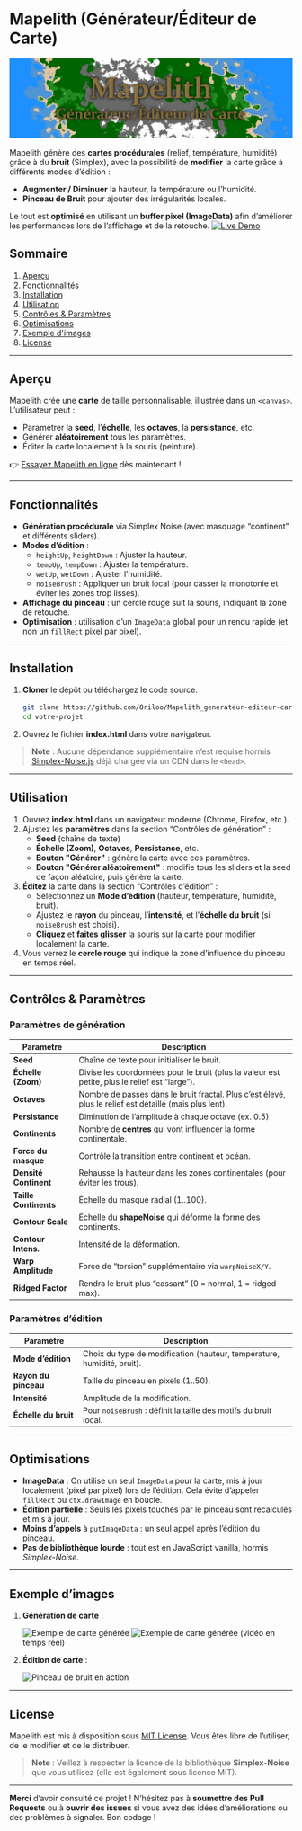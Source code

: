 # Mapelith (Générateur/Éditeur de Carte)

![bannière du projet](./images/banner.png)

Mapelith génère des **cartes procédurales** (relief, température, humidité) grâce à du **bruit** (Simplex), avec la possibilité de **modifier** la carte grâce à différents modes d’édition :
- **Augmenter / Diminuer** la hauteur, la température ou l’humidité.
- **Pinceau de Bruit** pour ajouter des irrégularités locales.

Le tout est **optimisé** en utilisant un **buffer pixel (ImageData)** afin d’améliorer les performances lors de l’affichage et de la retouche.
[![Live Demo](https://img.shields.io/badge/Live-Demo-brightgreen)](https://oriloo.github.io/Mapelith_generateur-editeur-carte/)

## Sommaire

1. [Aperçu](#aperçu)
2. [Fonctionnalités](#fonctionnalités)
3. [Installation](#installation)
4. [Utilisation](#utilisation)
5. [Contrôles & Paramètres](#contrôles--paramètres)
6. [Optimisations](#optimisations)
7. [Exemple d'images](#exemple-dimages)
8. [License](#license)

---

## Aperçu

Mapelith crée une **carte** de taille personnalisable, illustrée dans un `<canvas>`.  
L’utilisateur peut :
- Paramétrer la **seed**, l’**échelle**, les **octaves**, la **persistance**, etc.
- Générer **aléatoirement** tous les paramètres.
- Éditer la carte localement à la souris (peinture).

👉 [Essayez Mapelith en ligne](https://oriloo.github.io/Mapelith_generateur-editeur-carte/) dès maintenant !

---

## Fonctionnalités

- **Génération procédurale** via Simplex Noise (avec masquage “continent” et différents sliders).
- **Modes d’édition** :
    - `heightUp`, `heightDown` : Ajuster la hauteur.
    - `tempUp`, `tempDown` : Ajuster la température.
    - `wetUp`, `wetDown` : Ajuster l’humidité.
    - `noiseBrush` : Appliquer un bruit local (pour casser la monotonie et éviter les zones trop lisses).
- **Affichage du pinceau** : un cercle rouge suit la souris, indiquant la zone de retouche.
- **Optimisation** : utilisation d’un `ImageData` global pour un rendu rapide (et non un `fillRect` pixel par pixel).

---

## Installation

1. **Cloner** le dépôt ou téléchargez le code source.
   ```bash
   git clone https://github.com/Oriloo/Mapelith_generateur-editeur-carte.git
   cd votre-projet
   ```
2. Ouvrez le fichier **index.html** dans votre navigateur.

> **Note** : Aucune dépendance supplémentaire n’est requise hormis [Simplex-Noise.js](https://www.npmjs.com/package/simplex-noise) déjà chargée via un CDN dans le `<head>`.

---

## Utilisation

1. Ouvrez **index.html** dans un navigateur moderne (Chrome, Firefox, etc.).
2. Ajustez les **paramètres** dans la section “Contrôles de génération” :
    - **Seed** (chaîne de texte)
    - **Échelle (Zoom)**, **Octaves**, **Persistance**, etc.
    - **Bouton "Générer"** : génère la carte avec ces paramètres.
    - **Bouton "Générer aléatoirement"** : modifie tous les sliders et la seed de façon aléatoire, puis génère la carte.
3. **Éditez** la carte dans la section “Contrôles d’édition” :
    - Sélectionnez un **Mode d’édition** (hauteur, température, humidité, bruit).
    - Ajustez le **rayon** du pinceau, l’**intensité**, et l’**échelle du bruit** (si `noiseBrush` est choisi).
    - **Cliquez** et **faites glisser** la souris sur la carte pour modifier localement la carte.
4. Vous verrez le **cercle rouge** qui indique la zone d’influence du pinceau en temps réel.

---

## Contrôles & Paramètres

### Paramètres de génération

| Paramètre           | Description                                                                     |
|---------------------|---------------------------------------------------------------------------------|
| **Seed**           | Chaîne de texte pour initialiser le bruit. |
| **Échelle (Zoom)** | Divise les coordonnées pour le bruit (plus la valeur est petite, plus le relief est “large”). |
| **Octaves**        | Nombre de passes dans le bruit fractal. Plus c’est élevé, plus le relief est détaillé (mais plus lent). |
| **Persistance**    | Diminution de l’amplitude à chaque octave (ex. 0.5) |
| **Continents**     | Nombre de **centres** qui vont influencer la forme continentale. |
| **Force du masque**| Contrôle la transition entre continent et océan. |
| **Densité Continent** | Rehausse la hauteur dans les zones continentales (pour éviter les trous). |
| **Taille Continents**| Échelle du masque radial (1..100). |
| **Contour Scale**  | Échelle du **shapeNoise** qui déforme la forme des continents. |
| **Contour Intens.**| Intensité de la déformation. |
| **Warp Amplitude** | Force de “torsion” supplémentaire via `warpNoiseX/Y`. |
| **Ridged Factor**  | Rendra le bruit plus “cassant” (0 = normal, 1 = ridged max). |

### Paramètres d’édition

| Paramètre              | Description                                                                     |
|------------------------|---------------------------------------------------------------------------------|
| **Mode d’édition**     | Choix du type de modification (hauteur, température, humidité, bruit).          |
| **Rayon du pinceau**   | Taille du pinceau en pixels (1..50).                                            |
| **Intensité**          | Amplitude de la modification.                                                   |
| **Échelle du bruit**   | Pour `noiseBrush` : définit la taille des motifs du bruit local.                |

---

## Optimisations

- **ImageData** : On utilise un seul `ImageData` pour la carte, mis à jour localement (pixel par pixel) lors de l’édition. Cela évite d’appeler `fillRect` ou `ctx.drawImage` en boucle.
- **Édition partielle** : Seuls les pixels touchés par le pinceau sont recalculés et mis à jour.
- **Moins d’appels** à `putImageData` : un seul appel après l’édition du pinceau.
- **Pas de bibliothèque lourde** : tout est en JavaScript vanilla, hormis *Simplex-Noise*.

---

## Exemple d’images

1. **Génération de carte** :

   ![Exemple de carte générée](./images/carte_generée_1.png)
   ![Exemple de carte générée](./images/carte_generée_2.gif)
   (vidéo en temps réel)

2. **Édition de carte** :

   ![Pinceau de bruit en action](./images/carte_édité.gif)

---

## License

Mapelith est mis à disposition sous [MIT License](LICENSE). Vous êtes libre de l’utiliser, de le modifier et de le distribuer.

> **Note** : Veillez à respecter la licence de la bibliothèque **Simplex-Noise** que vous utilisez (elle est également sous licence MIT).

---

**Merci** d’avoir consulté ce projet ! N’hésitez pas à **soumettre des Pull Requests** ou à **ouvrir des issues** si vous avez des idées d’améliorations ou des problèmes à signaler. Bon codage !
